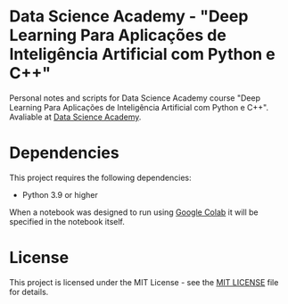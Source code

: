 # Data Science Academy - "Deep Learning Para Aplicações de Inteligência Artificial com Python e C++"

Personal notes and scripts for Data Science Academy course "Deep Learning Para Aplicações de Inteligência Artificial com Python e C++".
Avaliable at [Data Science Academy](https://www.datascienceacademy.com.br/).

# Dependencies

This project requires the following dependencies:

- Python 3.9 or higher

When a notebook was designed to run using [Google Colab](https://colab.research.google.com/) it will be specified in the notebook itself.

# License

This project is licensed under the MIT License - see the [MIT LICENSE](LICENSE) file for details.
